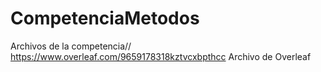 # CompetenciaMetodos

Archivos de la competencia//
https://www.overleaf.com/9659178318kztvcxbpthcc Archivo de Overleaf
